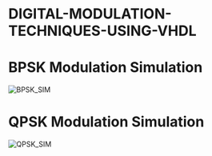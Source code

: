 # DIGITAL-MODULATION-TECHNIQUES-USING-VHDL

# BPSK Modulation Simulation 
![BPSK_SIM](https://user-images.githubusercontent.com/65094489/191105128-e71fa602-bace-4529-ad4d-245477570ce2.png)


# QPSK Modulation Simulation
![QPSK_SIM](https://user-images.githubusercontent.com/65094489/191105140-87603fe5-1ae1-4d48-a254-cf13ede001d3.PNG)
